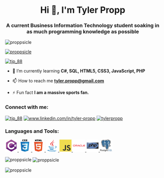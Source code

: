<h1 align="center">Hi 👋, I'm Tyler Propp</h1>
<h3 align="center">A current Business Information Technology student soaking in as much programming knowledge as possible</h3>

<p align="left"> <img src="https://komarev.com/ghpvc/?username=proppsicle&label=Profile%20views&color=0e75b6&style=flat" alt="proppsicle" /> </p>

<p align="left"> <a href="https://github.com/ryo-ma/github-profile-trophy"><img src="https://github-profile-trophy.vercel.app/?username=proppsicle" alt="proppsicle" /></a> </p>

<p align="left"> <a href="https://twitter.com/tjp_88" target="blank"><img src="https://img.shields.io/twitter/follow/tjp_88?logo=twitter&style=for-the-badge" alt="tjp_88" /></a> </p>

- 🌱 I’m currently learning **C#, SQL, HTML5, CSS3, JavaScript, PHP**

- 📫 How to reach me **tyler.propp@gmail.com**

- ⚡ Fun fact **I am a massive sports fan.**

<h3 align="left">Connect with me:</h3>
<p align="left">
<a href="https://twitter.com/tjp_88" target="blank"><img align="center" src="https://raw.githubusercontent.com/rahuldkjain/github-profile-readme-generator/master/src/images/icons/Social/twitter.svg" alt="tjp_88" height="30" width="40" /></a>
<a href="https://linkedin.com/in/www.linkedin.com/in/tyler-propp" target="blank"><img align="center" src="https://raw.githubusercontent.com/rahuldkjain/github-profile-readme-generator/master/src/images/icons/Social/linked-in-alt.svg" alt="www.linkedin.com/in/tyler-propp" height="30" width="40" /></a>
<a href="https://instagram.com/tylerpropp" target="blank"><img align="center" src="https://raw.githubusercontent.com/rahuldkjain/github-profile-readme-generator/master/src/images/icons/Social/instagram.svg" alt="tylerpropp" height="30" width="40" /></a>
</p>

<h3 align="left">Languages and Tools:</h3>
<p align="left"> <a href="https://www.w3schools.com/cs/" target="_blank" rel="noreferrer"> <img src="https://raw.githubusercontent.com/devicons/devicon/master/icons/csharp/csharp-original.svg" alt="csharp" width="40" height="40"/> </a> <a href="https://www.w3schools.com/css/" target="_blank" rel="noreferrer"> <img src="https://raw.githubusercontent.com/devicons/devicon/master/icons/css3/css3-original-wordmark.svg" alt="css3" width="40" height="40"/> </a> <a href="https://www.w3.org/html/" target="_blank" rel="noreferrer"> <img src="https://raw.githubusercontent.com/devicons/devicon/master/icons/html5/html5-original-wordmark.svg" alt="html5" width="40" height="40"/> </a> <a href="https://www.java.com" target="_blank" rel="noreferrer"> <img src="https://raw.githubusercontent.com/devicons/devicon/master/icons/java/java-original.svg" alt="java" width="40" height="40"/> </a> <a href="https://developer.mozilla.org/en-US/docs/Web/JavaScript" target="_blank" rel="noreferrer"> <img src="https://raw.githubusercontent.com/devicons/devicon/master/icons/javascript/javascript-original.svg" alt="javascript" width="40" height="40"/> </a> <a href="https://www.oracle.com/" target="_blank" rel="noreferrer"> <img src="https://raw.githubusercontent.com/devicons/devicon/master/icons/oracle/oracle-original.svg" alt="oracle" width="40" height="40"/> </a> <a href="https://www.php.net" target="_blank" rel="noreferrer"> <img src="https://raw.githubusercontent.com/devicons/devicon/master/icons/php/php-original.svg" alt="php" width="40" height="40"/> </a> <a href="https://www.postgresql.org" target="_blank" rel="noreferrer"> <img src="https://raw.githubusercontent.com/devicons/devicon/master/icons/postgresql/postgresql-original-wordmark.svg" alt="postgresql" width="40" height="40"/> </a> </p>

<p><img align="left" src="https://github-readme-stats.vercel.app/api/top-langs?username=proppsicle&show_icons=true&locale=en&layout=compact" alt="proppsicle" /></p>

<p>&nbsp;<img align="center" src="https://github-readme-stats.vercel.app/api?username=proppsicle&show_icons=true&locale=en" alt="proppsicle" /></p>

<p><img align="center" src="https://github-readme-streak-stats.herokuapp.com/?user=proppsicle&" alt="proppsicle" /></p>
